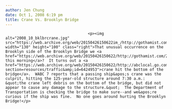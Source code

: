 ```yaml
---
author: Jen Chung
date: Oct 1, 2008 6:19 pm
title: Crane Vs. Brooklyn Bridge
---
```


	
										<p><img alt="2008_10_bklbrcrane.jpg" src="https://web.archive.org/web/20150426150622im_/http://gothamist.com/attachments/jen/2008_10_bklbrcrane.jpg" width="130" height="100" class="right">That unusual occurrence on the Brooklyn side of the Brooklyn Bridge we <a href="https://web.archive.org/web/20150426150622/http://gothamist.com/2008/10/01/early_addition_107.php">mentioned this morning</a>?  It turns out a <a href="https://web.archive.org/web/20150426150622/http://abclocal.go.com/wabc/story?section=resources/traffic&amp;id=6424953">crane hit the bottom of the bridge</a>.  WABC 7 reports that a passing ship&apos;s crane was the culprit, hitting the 125-year-old structure around 7:30 a.m.: &quot;the crane left debris on the bottom of the bridge, but did not appear to cause any damage to the structure.&quot;  The Department of Transportation is checking the bridge to make sure--and we&apos;re curious if the ship was fine.  No one goes around hurting the Brooklyn Bridge!</p>					
										
									
				